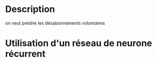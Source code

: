 # Description

on veut prédire les désabonnements volontaires

# Utilisation d'un réseau de neurone récurrent
